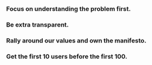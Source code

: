 ### Focus on understanding the problem first.
### Be extra transparent.
### Rally around our values and own the manifesto.
### Get the first 10 users before the first 100.
